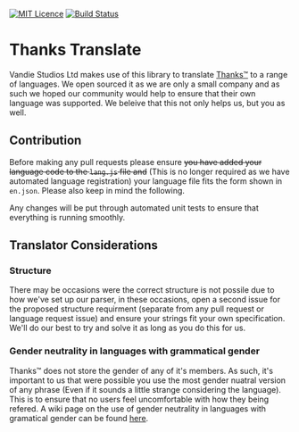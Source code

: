 [![MIT Licence](https://badges.frapsoft.com/os/mit/mit.svg?v=103)](https://opensource.org/licenses/mit-license.php) [![Build Status](https://travis-ci.org/VandieStudios/ThanksTranslate.svg?branch=master)](https://travis-ci.org/VandieStudios/ThanksTranslate)

# Thanks Translate
Vandie Studios Ltd makes use of this library to translate [Thanks™](https://gothank.me) to a range of languages. We open sourced it as we are only a small company and as such we hoped our community would help to ensure that their own language was supported. We beleive that this not only helps us, but you as well.

## Contribution
Before making any pull requests please ensure ~~you have added your language code to the `lang.js` file and~~ (This is no longer required as we have automated language registration) your language file fits the form shown in `en.json`. Please also keep in mind the following.

Any changes will be put through automated unit tests to ensure that everything is running smoothly.

## Translator Considerations

### Structure
There may be occasions were the correct structure is not possile due to how we've set up our parser, in these occasions, open a second issue for the proposed structure requirment (separate from any pull request or language request issue) and ensure your strings fit your own specification. We'll do our best to try and solve it as long as you do this for us.

### Gender neutrality in languages with grammatical gender
Thanks™ does not store the gender of any of it's members. As such, it's important to us that were possible you use the most gender nuatral version of any phrase (Even if it sounds a little strange considering the language). This is to ensure that no users feel uncomfortable with how they being refered. A wiki page on the use of gender neutrality in languages with gramatical gender can be found [here](https://en.wikipedia.org/wiki/Gender_neutrality_in_languages_with_grammatical_gender).
